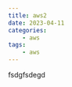 ```yaml
---
title: aws2
date: 2023-04-11
categories:
    - aws
tags:
    - aws
---
```


<!-- more -->
fsdgfsdegd